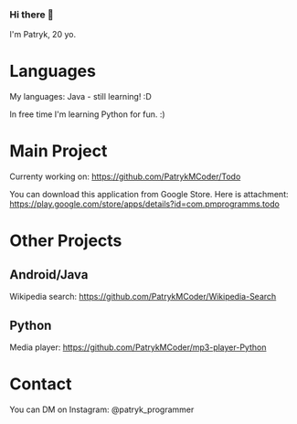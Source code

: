 ### Hi there 👋

I'm Patryk, 20 yo.

# Languages

My languages: Java - still learning! :D

In free time I'm learning Python for fun. :)

# Main Project

Currenty working on: https://github.com/PatrykMCoder/Todo

You can download this application from Google Store. Here is attachment: https://play.google.com/store/apps/details?id=com.pmprogramms.todo 

# Other Projects

## Android/Java

Wikipedia search: https://github.com/PatrykMCoder/Wikipedia-Search

## Python 

Media player: https://github.com/PatrykMCoder/mp3-player-Python

# Contact

You can DM on Instagram: @patryk_programmer


